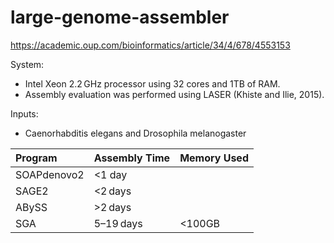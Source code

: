 # large-genome-assembler

https://academic.oup.com/bioinformatics/article/34/4/678/4553153

System:
* Intel Xeon 2.2 GHz processor using 32 cores and 1TB of RAM. 
* Assembly evaluation was performed using LASER (Khiste and Ilie, 2015).

Inputs:
* Caenorhabditis elegans and Drosophila melanogaster

| Program | Assembly Time | Memory Used |
| :-- | :-- | :-- | 
| SOAPdenovo2 | <1 day | 
| SAGE2 | <2 days | |
| ABySS | >2 days | |
| SGA | 5–19 days | <100GB |

